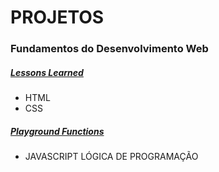 # PROJETOS
### Fundamentos do Desenvolvimento Web
##### [Lessons Learned](https://github.com/Murilodospacos/trybe-projects/tree/murilopacos-lessons-learned-project)
- HTML
- CSS
##### [Playground Functions](https://github.com/Murilodospacos/trybe-projects/tree/murilopacos-project-playground-functions)
- JAVASCRIPT LÓGICA DE PROGRAMAÇÃO
